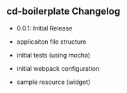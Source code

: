 ## cd-boilerplate Changelog

- 0.0.1: Initial Release
	
- applicaiton file structure
- initial tests (using mocha)
- initial webpack configuration
- sample resource (widget)

